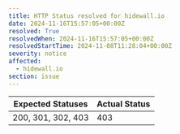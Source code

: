 ```yaml
---
title: HTTP Status resolved for hidewall.io
date: 2024-11-16T15:57:05+00:00Z
resolved: True
resolvedWhen: 2024-11-16T15:57:05+00:00Z
resolvedStartTime: 2024-11-08T11:28:04+00:00Z
severity: notice
affected:
  - hidewall.io
section: issue
---
```


| Expected Statuses | Actual Status  |
|-------------------|----------------|
| 200, 301, 302, 403 | 403 |
